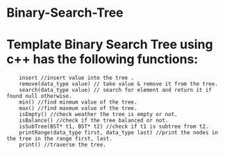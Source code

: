 # Binary-Search-Tree<br>
# Template Binary Search Tree using c++ has the following functions:
		insert //insert value into the tree .
		remove(data_type value) // take value & remove it from the tree.
		search(data_type value) // search for element and return it if found null otherwise.
		min() //find minmum value of the tree.
		max() //find maxmum value of the tree.
		isEmpty() //check weather the tree is empty or not.
  		isBalance() //check if the tree balanced or not. 
		isSubTree(BST* t1, BST* t2) //check if t1 is subtree from t2.
		printRange(data_type first, data_type last) //print the nodes in the tree in the range first, last.
		print() //traverse the tree.
